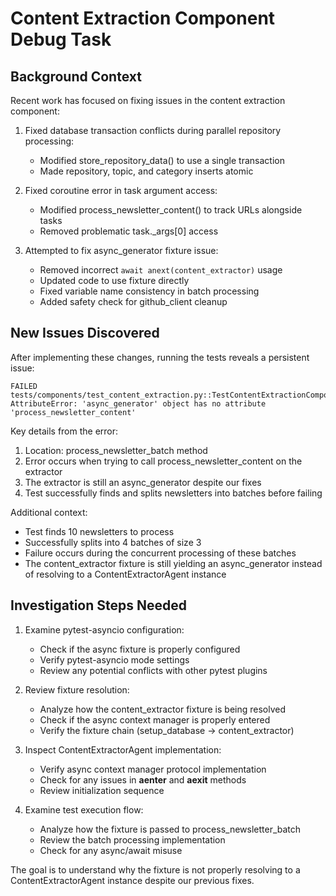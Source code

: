 # Content Extraction Component Debug Task

## Background Context

Recent work has focused on fixing issues in the content extraction component:

1. Fixed database transaction conflicts during parallel repository processing:
   - Modified store_repository_data() to use a single transaction
   - Made repository, topic, and category inserts atomic

2. Fixed coroutine error in task argument access:
   - Modified process_newsletter_content() to track URLs alongside tasks
   - Removed problematic task._args[0] access

3. Attempted to fix async_generator fixture issue:
   - Removed incorrect `await anext(content_extractor)` usage
   - Updated code to use fixture directly
   - Fixed variable name consistency in batch processing
   - Added safety check for github_client cleanup

## New Issues Discovered

After implementing these changes, running the tests reveals a persistent issue:

```
FAILED tests/components/test_content_extraction.py::TestContentExtractionComponent::test_repository_extraction
AttributeError: 'async_generator' object has no attribute 'process_newsletter_content'
```

Key details from the error:
1. Location: process_newsletter_batch method
2. Error occurs when trying to call process_newsletter_content on the extractor
3. The extractor is still an async_generator despite our fixes
4. Test successfully finds and splits newsletters into batches before failing

Additional context:
- Test finds 10 newsletters to process
- Successfully splits into 4 batches of size 3
- Failure occurs during the concurrent processing of these batches
- The content_extractor fixture is still yielding an async_generator instead of resolving to a ContentExtractorAgent instance

## Investigation Steps Needed

1. Examine pytest-asyncio configuration:
   - Check if the async fixture is properly configured
   - Verify pytest-asyncio mode settings
   - Review any potential conflicts with other pytest plugins

2. Review fixture resolution:
   - Analyze how the content_extractor fixture is being resolved
   - Check if the async context manager is properly entered
   - Verify the fixture chain (setup_database -> content_extractor)

3. Inspect ContentExtractorAgent implementation:
   - Verify async context manager protocol implementation
   - Check for any issues in __aenter__ and __aexit__ methods
   - Review initialization sequence

4. Examine test execution flow:
   - Analyze how the fixture is passed to process_newsletter_batch
   - Review the batch processing implementation
   - Check for any async/await misuse

The goal is to understand why the fixture is not properly resolving to a ContentExtractorAgent instance despite our previous fixes.
